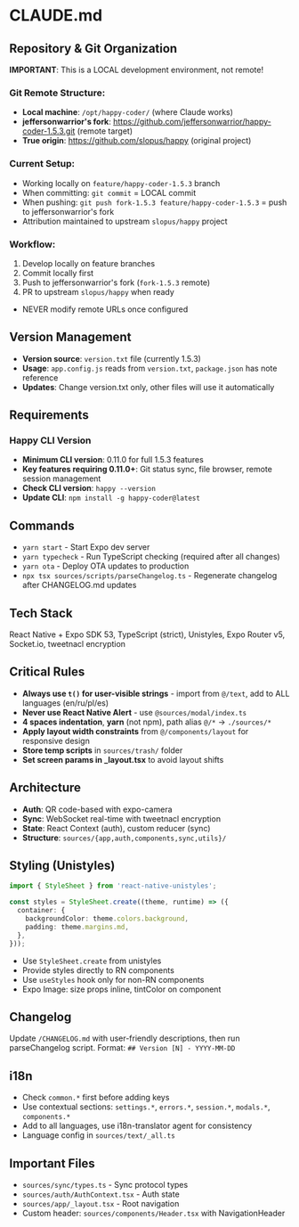 # CLAUDE.md

## Repository & Git Organization

**IMPORTANT**: This is a LOCAL development environment, not remote!

### Git Remote Structure:

- **Local machine**: `/opt/happy-coder/` (where Claude works)
- **jeffersonwarrior's fork**: https://github.com/jeffersonwarrior/happy-coder-1.5.3.git (remote target)
- **True origin**: https://github.com/slopus/happy (original project)

### Current Setup:

- Working locally on `feature/happy-coder-1.5.3` branch
- When committing: `git commit` = LOCAL commit
- When pushing: `git push fork-1.5.3 feature/happy-coder-1.5.3` = push to jeffersonwarrior's fork
- Attribution maintained to upstream `slopus/happy` project

### Workflow:

1. Develop locally on feature branches
2. Commit locally first
3. Push to jeffersonwarrior's fork (`fork-1.5.3` remote)
4. PR to upstream `slopus/happy` when ready

- NEVER modify remote URLs once configured

## Version Management

- **Version source**: `version.txt` file (currently 1.5.3)
- **Usage**: `app.config.js` reads from `version.txt`, `package.json` has note reference
- **Updates**: Change version.txt only, other files will use it automatically

## Requirements

### Happy CLI Version

- **Minimum CLI version**: 0.11.0 for full 1.5.3 features
- **Key features requiring 0.11.0+**: Git status sync, file browser, remote session management
- **Check CLI version**: `happy --version`
- **Update CLI**: `npm install -g happy-coder@latest`

## Commands

- `yarn start` - Start Expo dev server
- `yarn typecheck` - Run TypeScript checking (required after all changes)
- `yarn ota` - Deploy OTA updates to production
- `npx tsx sources/scripts/parseChangelog.ts` - Regenerate changelog after CHANGELOG.md updates

## Tech Stack

React Native + Expo SDK 53, TypeScript (strict), Unistyles, Expo Router v5, Socket.io, tweetnacl encryption

## Critical Rules

- **Always use `t()` for user-visible strings** - import from `@/text`, add to ALL languages (en/ru/pl/es)
- **Never use React Native Alert** - use `@sources/modal/index.ts`
- **4 spaces indentation**, **yarn** (not npm), path alias `@/*` → `./sources/*`
- **Apply layout width constraints** from `@/components/layout` for responsive design
- **Store temp scripts** in `sources/trash/` folder
- **Set screen params in \_layout.tsx** to avoid layout shifts

## Architecture

- **Auth**: QR code-based with expo-camera
- **Sync**: WebSocket real-time with tweetnacl encryption
- **State**: React Context (auth), custom reducer (sync)
- **Structure**: `sources/{app,auth,components,sync,utils}/`

## Styling (Unistyles)

```typescript
import { StyleSheet } from 'react-native-unistyles';

const styles = StyleSheet.create((theme, runtime) => ({
  container: {
    backgroundColor: theme.colors.background,
    padding: theme.margins.md,
  },
}));
```

- Use `StyleSheet.create` from unistyles
- Provide styles directly to RN components
- Use `useStyles` hook only for non-RN components
- Expo Image: size props inline, tintColor on component

## Changelog

Update `/CHANGELOG.md` with user-friendly descriptions, then run parseChangelog script. Format: `## Version [N] - YYYY-MM-DD`

## i18n

- Check `common.*` first before adding keys
- Use contextual sections: `settings.*`, `errors.*`, `session.*`, `modals.*`, `components.*`
- Add to all languages, use i18n-translator agent for consistency
- Language config in `sources/text/_all.ts`

## Important Files

- `sources/sync/types.ts` - Sync protocol types
- `sources/auth/AuthContext.tsx` - Auth state
- `sources/app/_layout.tsx` - Root navigation
- Custom header: `sources/components/Header.tsx` with NavigationHeader
